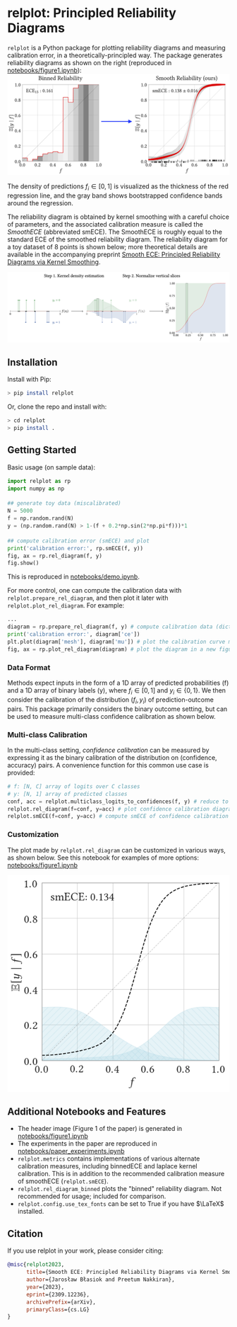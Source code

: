 # relplot: Principled Reliability Diagrams

`relplot` is a Python package for plotting reliability diagrams and measuring calibration error,
in a theoretically-principled way.
The package generates reliability diagrams as shown on the right
(reproduced in [notebooks/figure1.ipynb](./notebooks/figure1.ipynb)):
![](imgs/hero.png)

The density of predictions $f_i \in [0, 1]$ is visualized as the
thickness of the red regression line, and the gray band shows
bootstrapped confidence bands around the regression.

The reliability diagram is obtained by kernel smoothing with a careful choice of parameters, and the associated calibration measure is called the *SmoothECE* (abbreviated smECE).
The SmoothECE is roughly equal to the standard ECE of the smoothed reliability diagram.
The reliability diagram for a toy dataset of 8 points is shown below;
more theoretical details are available in the accompanying preprint
[Smooth ECE: Principled Reliability Diagrams via Kernel Smoothing](https://arxiv.org/abs/2309.12236).

![](imgs/smoothing.png)


## Installation

Install with Pip:
```sh
> pip install relplot
```

Or, clone the repo and install with:
```sh
> cd relplot
> pip install .
```

## Getting Started 

Basic usage (on sample data):

```python
import relplot as rp
import numpy as np

## generate toy data (miscalibrated)
N = 5000
f = np.random.rand(N)
y = (np.random.rand(N) > 1-(f + 0.2*np.sin(2*np.pi*f)))*1

## compute calibration error (smECE) and plot
print('calibration error:', rp.smECE(f, y))
fig, ax = rp.rel_diagram(f, y)
fig.show()
```
This is reproduced in [notebooks/demo.ipynb](notebooks/demo.ipynb).

For more control, one can compute the calibration data with `relplot.prepare_rel_diagram`, and then plot it later with `relplot.plot_rel_diagram`.
For example:
```python
...
diagram = rp.prepare_rel_diagram(f, y) # compute calibration data (dictionary)
print('calibration error:', diagram['ce']) 
plt.plot(diagram['mesh'], diagram['mu']) # plot the calibration curve manually
fig, ax = rp.plot_rel_diagram(diagram) # plot the diagram in a new figure
```


### Data Format
Methods expect inputs in the form
of a 1D array of predicted probabilities (f) and a 1D array of binary labels (y),
where $f_i \in [0, 1]$ and $y_i \in \{0, 1\}$.
We then consider the calibration of the
distribution $(f_i, y_i)$ of prediction-outcome pairs.
This package primarily considers the binary outcome setting, but can be used
to measure multi-class confidence calibration as shown below.

### Multi-class Calibration
In the multi-class setting, *confidence calibration* can be measured by expressing it as the binary
calibration of the distribution on (confidence, accuracy) pairs.
A convenience function for this common use case is provided:
```python
# f: [N, C] array of logits over C classes
# y: [N, 1] array of predicted classes 
conf, acc = relplot.multiclass_logits_to_confidences(f, y) # reduce to binary setting
relplot.rel_diagram(f=conf, y=acc) # plot confidence calibration diagram
relplot.smECE(f=conf, y=acc) # compute smECE of confidence calibration
```

### Customization
The plot made by `relplot.rel_diagram` can be customized in various ways, as shown below.
See this notebook for examples of more options: [notebooks/figure1.ipynb](./notebooks/figure1.ipynb)

![](imgs/simple_plot.png)


## Additional Notebooks and Features
- The header image (Figure 1 of the paper) is generated in [notebooks/figure1.ipynb](./notebooks/figure1.ipynb)
- The experiments in the paper are reproduced in [notebooks/paper_experiments.ipynb](./notebooks/paper_experiments.ipynb)
- `relplot.metrics` contains implementations of various alternate calibration measures, including binnedECE and laplace kernel calibration. This is in addition to the recommended calibration measure of smoothECE (`relplot.smECE`).
- `relplot.rel_diagram_binned` plots the "binned" reliability diagram. Not recommended for usage; included for comparison.
- `relplot.config.use_tex_fonts` can be set to True if you have $\LaTeX$ installed.






## Citation
If you use relplot in your work, please consider citing:


```bibtex
@misc{relplot2023,
      title={Smooth ECE: Principled Reliability Diagrams via Kernel Smoothing},
      author={Jarosław Błasiok and Preetum Nakkiran},
      year={2023},
      eprint={2309.12236},
      archivePrefix={arXiv},
      primaryClass={cs.LG}
}
```
